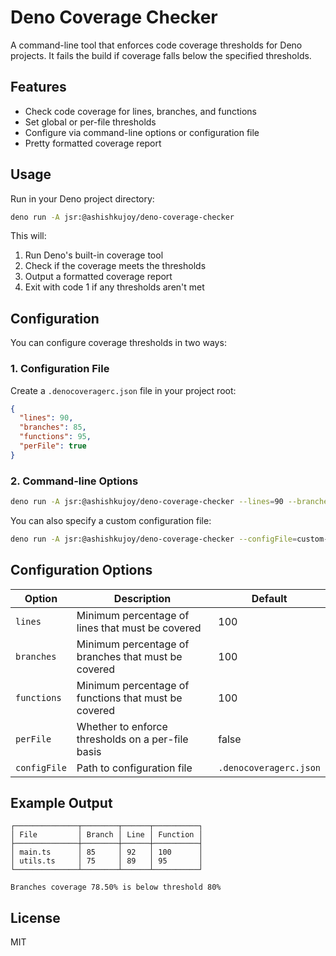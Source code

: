 # Deno Coverage Checker

A command-line tool that enforces code coverage thresholds for Deno projects. It fails the build if coverage falls below the specified thresholds.

## Features

- Check code coverage for lines, branches, and functions
- Set global or per-file thresholds
- Configure via command-line options or configuration file
- Pretty formatted coverage report


## Usage

Run in your Deno project directory:

```bash
deno run -A jsr:@ashishkujoy/deno-coverage-checker
```

This will:
1. Run Deno's built-in coverage tool
2. Check if the coverage meets the thresholds
3. Output a formatted coverage report
4. Exit with code 1 if any thresholds aren't met

## Configuration

You can configure coverage thresholds in two ways:

### 1. Configuration File

Create a `.denocoveragerc.json` file in your project root:

```json
{
  "lines": 90,
  "branches": 85,
  "functions": 95,
  "perFile": true
}
```

### 2. Command-line Options

```bash
deno run -A jsr:@ashishkujoy/deno-coverage-checker --lines=90 --branches=85 --functions=95
```

You can also specify a custom configuration file:

```bash
deno run -A jsr:@ashishkujoy/deno-coverage-checker --configFile=custom-config.json
```

## Configuration Options

| Option       | Description                                          | Default                |
|--------------|------------------------------------------------------|------------------------|
| `lines`      | Minimum percentage of lines that must be covered     | 100                    |
| `branches`   | Minimum percentage of branches that must be covered  | 100                    |
| `functions`  | Minimum percentage of functions that must be covered | 100                    |
| `perFile`    | Whether to enforce thresholds on a per-file basis    | false                  |
| `configFile` | Path to configuration file                           | `.denocoveragerc.json` |

## Example Output

```
┌──────────────┬────────┬──────┬──────────┐
│ File         │ Branch │ Line │ Function │
├──────────────┼────────┼──────┼──────────┤
│ main.ts      │ 85     │ 92   │ 100      │
│ utils.ts     │ 75     │ 89   │ 95       │
└──────────────┴────────┴──────┴──────────┘

Branches coverage 78.50% is below threshold 80%
```

## License

MIT